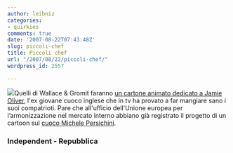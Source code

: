 ```yaml
---
author: leibniz
categories:
- quirkies
comments: true
date: '2007-08-22T07:43:48Z'
slug: piccoli-chef
title: Piccoli chef
url: "/2007/08/22/piccoli-chef/"
wordpress_id: 2557

---
```

![](http://newsimg.bbc.co.uk/media/images/44069000/jpg/_44069175_oliver_pa203i.jpg)Quelli di Wallace & Gromit faranno [un cartone animato dedicato a Jamie Oliver](http://news.independent.co.uk/media/article2883861.ece), l'ex giovane cuoco inglese che in tv ha provato a far mangiare sano i suoi compatrioti. Pare che all'ufficio dell'Unione europea per l’armonizzazione nel mercato interno abbiano già registrato il progetto di un cartoon sul [cuoco Michele Persichini](http://www.repubblica.it/online/sessi_stili/pasta/porta/porta.html).

### Independent - Repubblica
